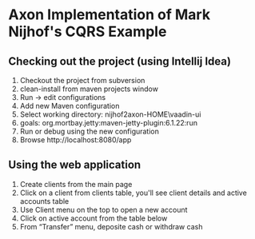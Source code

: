 # Axon Implementation of Mark Nijhof's CQRS Example #

## Checking out the project (using Intellij Idea) ##

  1. Checkout the project from subversion
  1. clean-install from maven projects window
  1. Run -> edit configurations
  1. Add new Maven configuration
  1. Select working directory: nijhof2axon-HOME\vaadin-ui
  1. goals: org.mortbay.jetty:maven-jetty-plugin:6.1.22:run
  1. Run or debug using the new configuration
  1. Browse http://localhost:8080/app

## Using the web application ##

  1. Create clients from the main page
  1. Click on a client from clients table, you'll see client details and active accounts table
  1. Use Client menu on the top to open a new account
  1. Click on active account from the table below
  1. From “Transfer” menu, deposite cash or withdraw cash
